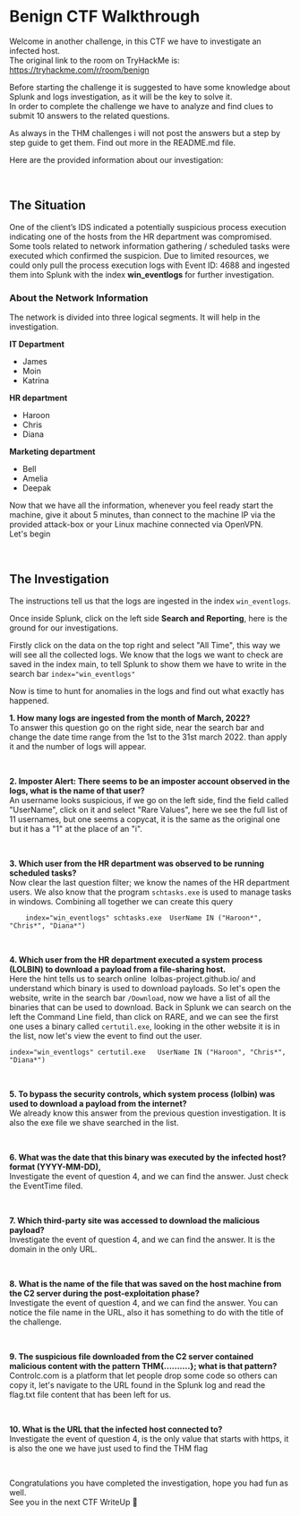 # Benign CTF Walkthrough

Welcome in another challenge, in this CTF we have to investigate an infected host. <br/>
The original link to the room on TryHackMe is: https://tryhackme.com/r/room/benign <br/>

Before starting the challenge it is suggested to have some knowledge about Splunk and logs investigation, as it will be the key to solve it. <br/>
In order to complete the challenge we have to analyze and find clues to submit 10 answers to the related questions. <br/>

As always in the THM challenges i will not post the answers but a step by step guide to get them. Find out more in the README.md file.

Here are the provided information about our investigation:

<br/>

## The Situation
One of the client’s IDS indicated a potentially suspicious process execution indicating one of the hosts from the HR department was compromised. Some tools related to network information gathering / scheduled tasks were executed which confirmed the suspicion. Due to limited resources, we could only pull the process execution logs with Event ID: 4688 and ingested them into Splunk with the index **win_eventlogs** for further investigation.  

### About the Network Information
The network is divided into three logical segments. It will help in the investigation.  

**IT Department**
- James
- Moin
- Katrina

**HR department**
- Haroon
- Chris
- Diana

**Marketing department**
- Bell
- Amelia
- Deepak

Now that we have all the information, whenever you feel ready start the machine, give it about 5 minutes, than connect to the machine IP via the provided attack-box or your Linux machine connected via OpenVPN. <br/>
Let's begin <br/>

<br/>

## The Investigation
The instructions tell us that the logs are ingested in the index `win_eventlogs`.

Once inside Splunk, click on the left side **Search and Reporting**, here is the ground for our investigations.

Firstly click on the data on the top right and select "All Time", this way we will see all the collected logs.
We know that the logs we want to check are saved in the index main, to tell Splunk to show them we have to write in the search bar `index="win_eventlogs"`

Now is time to hunt for anomalies in the logs and find out what exactly has happened.

**1. How many logs are ingested from the month of March, 2022?** <br/>
	To answer this question go on the right side, near the search bar and change the date time range from the 1st to the 31st march 2022. than apply it and the number of logs will appear. 

<br/>

**2. Imposter Alert: There seems to be an imposter account observed in the logs, what is the name of that user?** <br/>
	An username looks suspicious, if we go on the left side, find the field called "UserName", click on it and select "Rare Values", here we see the full list of 11 usernames, but one seems a copycat, it is the same as the original one but it has a "1" at the place of an "i".

<br/>

**3. Which user from the HR department was observed to be running scheduled tasks?** <br/>
	Now clear the last question filter; we know the names of the HR department users. We also know that the program `schtasks.exe` is used to manage tasks in windows. Combining all together we can create this query
```
	index="win_eventlogs" schtasks.exe  UserName IN ("Haroon*", "Chris*", "Diana*")
```

<br/>

**4. Which user from the HR department executed a system process (LOLBIN) to download a payload from a file-sharing host.** <br/>
	Here the hint tells us to search online  lolbas-project.github.io/ and understand which binary is used to download payloads. So let's open the website, write in the search bar `/Download`, now we have a list of all the binaries that can be used to download.
	Back in Splunk we can search on the left the Command Line field, than click on RARE, and we can see the first one uses a binary called `certutil.exe`, looking in the other website it is in the list, now let's view the event to find out the user.
```
index="win_eventlogs" certutil.exe   UserName IN ("Haroon", "Chris*", "Diana*")
```

<br/>

**5. To bypass the security controls, which system process (lolbin) was used to download a payload from the internet?** <br/>
	We already know this answer from the previous question investigation. It is also the exe file we shave searched in the list.

<br/>

**6. What was the date that this binary was executed by the infected host? format (YYYY-MM-DD),** <br/>
	Investigate the event of question 4, and we can find the answer. Just check the EventTime filed.

<br/>

**7. Which third-party site was accessed to download the malicious payload?** <br/>
	Investigate the event of question 4, and we can find the answer. It is the domain in the only URL.

<br/>

**8. What is the name of the file that was saved on the host machine from the C2 server during the post-exploitation phase?** <br/>
	Investigate the event of question 4, and we can find the answer. You can notice the file name in the URL, also it has something to do with the title of the challenge.

<br/>
	
**9. The suspicious file downloaded from the C2 server contained malicious content with the pattern THM{..........}; what is that pattern?** <br/>
	Controlc.com is a platform that let people drop some code so others can copy it, let's navigate to the URL found in the Splunk log and read the flag.txt file content that has been left for us.

<br/>
	
**10. What is the URL that the infected host connected to?** <br/>
	Investigate the event of question 4, is the only value that starts with https, it is also the one we have just used to find the THM flag

<br/>

Congratulations you have completed the investigation, hope you had fun as well. <br/>
See you in the next CTF WriteUp 🤗 <br/>

